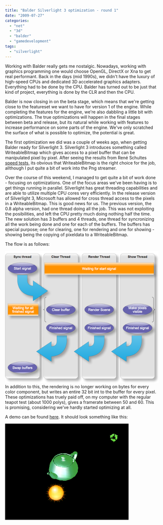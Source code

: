 ```yaml
---
title: "Balder Silverlight 3 optimization - round 1"
date: "2009-07-27"
categories: 
  - "net"
  - "3d"
  - "balder"
  - "gamedevelopment"
tags: 
  - "silverlight"
---
```


Working with Balder really gets me nostalgic. Nowadays, working with graphics programming one would choose OpenGL, DirectX or Xna to get real performant. Back in the days (mid 1990s), we didn't have the luxury of high-speed CPUs and dedicated 3D accelerated graphics adapters. Everything had to be done by the CPU. Balder has turned out to be just that kind of project, everything is done by the CLR and then the CPU.

Balder is now closing in on the beta stage, which means that we're getting close to the featureset we want to have for version 1 of the engine. While completing the features for the engine, we're also dabbling a little bit with optimizations. The true optimizations will happen in the final stages between beta and release, but its natural while working with features to increase performance on some parts of the engine. We've only scratched the surface of what is possible to optimize, the potential is great.

The first optimization we did was a couple of weeks ago, when getting Balder ready for Silverlight 3. Silverlight 3 introduces something called WriteableBitmap which gives access to a pixel buffer that can be manipulated pixel by pixel. After seeing the results from René Schultes [speed tests,](http://kodierer.blogspot.com/2009/07/silverlight-3-writeablebitmap.html) its obvious that WriteableBitmap is the right choice for the job, allthough I put quite a bit of work into the Png streamer.

Over the course of this weekend, I managed to get quite a bit of work done - focusing on optimizations. One of the focus areas we've been having is to get things running in parallel. Silverlight has great threading capabilities and are able to utilize multiple CPU cores very efficiently. In the release version of Silverlight 3, Microsoft has allowed for cross thread access to the pixels in a WriteableBitmap. This is good news for us. The previous version, the 0.8 alpha version, had one thread doing all the job. This was not exploiting the posibilities, and left the CPU pretty much doing nothing half the time. The new solution has 3 buffers and 4 threads, one thread for syncronizing all the work being done and one for each of the buffers. The buffers has special purpose; one for clearing, one for rendering and one for showing - showing being the copying of pixeldata to a WriteableBitmap. 

The flow is as follows: 

![](images/baldertriplebufferingflow.png)  
In addition to this, the rendering is no longer working on bytes for every color component, but writes an entire 32 bit int to the buffer for every pixel. These optimizations has truely paid off, on my computer with the regular teapot test (about 1000 polys), gives a framerate between 50 and 60. This is promising, considering we've hardly started optimizing at all.

A demo can be found [here](http://localhost:8080/wp-content/2009/07/TestPage.html). It should look something like this:

![](images/screenshot.png)
